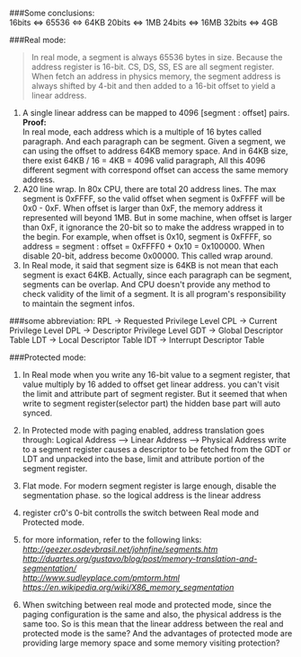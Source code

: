 ###Some conclusions:  
    16bits <=> 65536 <=> 64KB
    20bits <=> 1MB
    24bits <=> 16MB
    32bits <=> 4GB  

###Real mode:
>In real mode, a segment is always 65536 bytes in size. Because the address register is 16-bit.
CS, DS, SS, ES are all segment register. When fetch an address in physics memory, the segment address
is always shifted by 4-bit and then added to a 16-bit offset to yield a linear address.

1. A single linear address can be mapped to 4096 [segment : offset] pairs.  
**Proof:**  
    In real mode, each address which is a multiple of 16 bytes called paragraph. And each paragraph can
be segment. Given a segment, we can using the offset to address 64KB memory space. And in 64KB size,
there exist 64KB / 16 = 4KB = 4096 valid paragraph, All this 4096 different segment with correspond offset
can access the same memory address.
2. A20 line wrap. In 80x CPU, there are total 20 address lines. The max segment is 0xFFFF, so the valid
offset when segment is 0xFFFF will be 0x0 - 0xF. When offset is larger than 0xF, the memory address it represented
will beyond 1MB. But in some machine, when offset is larger than 0xF, it ignorance the 20-bit so to make the
address wrapped in to the begin. For example, when offset is 0x10, segment is 0xFFFF, so address = segment : offset
= 0xFFFF0 + 0x10 = 0x100000. When disable 20-bit, address become 0x00000. This called wrap around.
3. In Real mode, it said that segment size is 64KB is not mean that each segment is exact 64KB. Actually, since
each paragraph can be segment, segments can be overlap. And CPU doesn't provide any method to check validity of the
limit of a segment. It is all program's responsibility to maintain the segment infos.

###some abbreviation:
    RPL -> Requested Privilege Level
    CPL -> Current Privilege Level
    DPL -> Descriptor Privilege Level
    GDT -> Global Descriptor Table
    LDT -> Local Descriptor Table
    IDT -> Interrupt Descriptor Table

###Protected mode:
1. In Real mode
when you write any 16-bit value to a segment register, that value multiply by 16 added to offset get linear
    address.
you can't visit the limit and attribute part of segment register. But it seemed that when write to segment
    register(selector part) the hidden base part will auto synced.

2. In Protected mode with paging enabled, address translation goes through:
        Logical Address --> Linear Address --> Physical Address
write to a segment register causes a descriptor to be fetched from the GDT or LDT and unpacked into the base,
    limit and attribute portion of the segment register.

3. Flat mode.
For modern segment register is large enough, disable the segmentation phase. so the logical address is the linear
    address

4. register cr0's 0-bit controlls the switch between Real mode and Protected mode.

5. for more information, refer to the following links:
*http://geezer.osdevbrasil.net/johnfine/segments.htm*  
*http://duartes.org/gustavo/blog/post/memory-translation-and-segmentation/*  
*http://www.sudleyplace.com/pmtorm.html*  
*https://en.wikipedia.org/wiki/X86_memory_segmentation*  

6. When switching between real mode and protected mode, since the paging configuration is the same and also, the physical
address is the same too. So is this mean that the linear address between the real and protected mode is the same? And the
advantages of protected mode are providing large memory space and some memory visiting protection?
